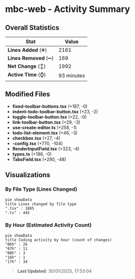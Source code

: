 # mbc-web - Activity Summary 

## Overall Statistics

| Stat                   | Value                                                             |
| ---------------------- | ----------------------------------------------------------------- |
| **Lines Added** (➕)   | 2161                                          |
| **Lines Removed** (➖) | 169                                        |
| **Net Change** (↕)    | 1992                |
| **Active Time** (⌚)   | 93 minutes |


## Modified Files
- **fixed-toolbar-buttons.tsx** (+187, -0)
- **indent-todo-toolbar-button.tsx** (+23, -2)
- **toggle-toolbar-button.tsx** (+22, -0)
- **link-toolbar-button.tsx** (+29, -3)
- **use-create-editor.ts** (+258, -1)
- **todo-list-element.tsx** (+46, -3)
- **checkbox.tsx** (+27, -4)
- **-config.tsx** (+770, -104)
- **RenderInputField.tsx** (+323, -4)
- **types.ts** (+186, -0)
- **TabsField.tsx** (+290, -48)

## Visualizations

### By File Type (Lines Changed)

```mermaid
pie showData
title Lines changed by file type
".tsx" : 1885
".ts" : 445
```

### By Hour (Estimated Activity Count)

```mermaid
pie showData
title Coding activity by hour (count of changes)
"06h" : 26
"07h" : 11
"08h" : 3
"16h" : 1
"17h" : 34
```


> **Last Updated:** 30/01/2025, 17:53:04